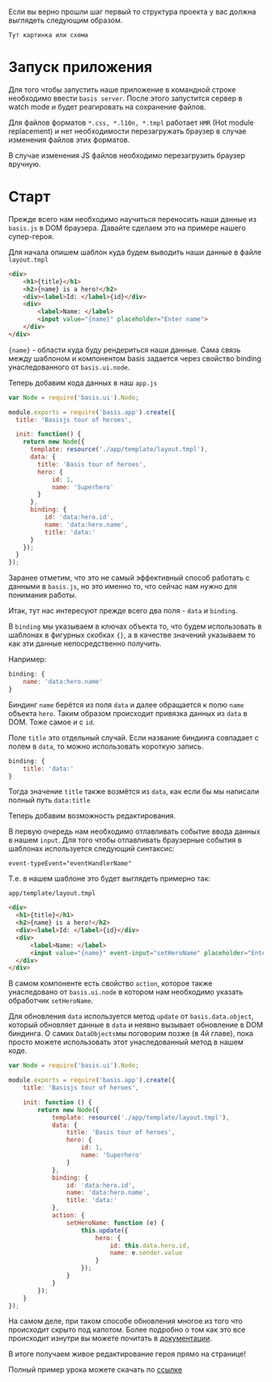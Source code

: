 Если вы верно прошли шаг первый то структура проекта у вас должна выглядеть следующим образом.

`Тут картинка или схема`

# Запуск приложения

Для того чтобы запустить наше приложение в командной строке необходимо ввести `basis server`.
После этого запустится сервер в watch mode и будет реагировать на сохранение файлов.

Для файлов форматов `*.css, *.l10n, *.tmpl` работает `HMR` (Hot module replacement)  и нет необходимости перезагружать браузер в случае изменения файлов этих форматов.

В случае изменения JS файлов необходимо перезагрузить браузер вручную.

# Старт

Прежде всего нам необходимо научиться переносить наши данные из `basis.js` в DOM браузера. Давайте сделаем это на примере нашего супер-героя.

Для начала опишем шаблон куда будем выводить наши данные в файле `layout.tmpl`


```html
<div>
    <h1>{title}</h1>
    <h2>{name} is a hero!</h2>
    <div><label>Id: </label>{id}</div>
    <div>
        <label>Name: </label>
        <input value="{name}" placeholder="Enter name">
    </div>
</div>
```

`{name}` - области куда буду рендериться наши данные.
Сама связь между шаблоном и компонентом basis задается через свойство binding унаследованного от `basis.ui.node`.

Теперь добавим кода данных в наш `app.js`

```js
var Node = require('basis.ui').Node;

module.exports = require('basis.app').create({
  title: 'Basisjs tour of heroes',

  init: function() {
    return new Node({
      template: resource('./app/template/layout.tmpl'),
      data: {
        title: 'Basis tour of heroes',
        hero: {
            id: 1,
            name: 'Superhero'
        }
      },
      binding: {
          id: 'data:hero.id',
          name: 'data:hero.name',
          title: 'data:'
      }
    });
  }
});
```

Заранее отметим, что это не самый эффективный способ работать с данными в `basis.js`, но это именно то, что сейчас нам нужно для понимания работы.

Итак, тут нас интересуют прежде всего два поля - `data` и `binding`.

В `binding` мы указываем в ключах объекта то, что будем использовать в шаблонах в фигурных скобках `{}`, а в качестве значений указываем то как эти данные непосредственно получить.

Например:

```js
binding: {
    name: 'data:hero.name'
}
```

Биндинг `name` берётся из поля `data` и далее обращается к полю `name` объекта `hero`. Таким образом происходит привязка данных из `data` в DOM. Тоже самое и с `id`.

Поле `title` это отдельный случай. Если название биндинга совпадает с полем в `data`, то можно использовать короткую запись.

```js
binding: {
    title: 'data:'
}
```

Тогда значение `title` также возмётся из `data`, как если бы мы написали полный путь `data:title`

Теперь добавим возможность редактирования.

В первую очередь нам необходимо отлавливать событие ввода данных в нашем `input`. Для того чтобы отлавливать браузерные события в шаблонах используется следующий синтаксис:

```
event-typeEvent="eventHandlerName"
```

Т.e. в нашем шаблоне это будет выглядеть примерно так:

`app/template/layout.tmpl`
```html
<div>
  <h1>{title}</h1>
  <h2>{name} is a hero!</h2>
  <div><label>Id: </label>{id}</div>
  <div>
      <label>Name: </label>
      <input value="{name}" event-input="setHeroName" placeholder="Enter name">
  </div>
</div>
```

В самом компоненте есть свойство `action`, которое также унаследовано от `basis.ui.node` в котором нам необходимо указать обработчик `setHeroName`.

Для обновления `data` используется метод `update` от `basis.data.object`, который обновляет данные в `data` и неявно вызывает обновление в DOM биндинга. О самих `DataObjects`мы поговорим позже (в 4й главе), пока просто можете использовать этот унаследованный метод в нашем коде.

```js
var Node = require('basis.ui').Node;

module.exports = require('basis.app').create({
    title: 'Basisjs tour of heroes',

    init: function () {
        return new Node({
            template: resource('./app/template/layout.tmpl'),
            data: {
                title: 'Basis tour of heroes',
                hero: {
                    id: 1,
                    name: 'Superhero'
                }
            },
            binding: {
                id: 'data:hero.id',
                name: 'data:hero.name',
                title: 'data:'
            },
            action: {
                setHeroName: function (e) {
                    this.update({
                        hero: {
                            id: this.data.hero.id,
                            name: e.sender.value
                        }
                    });
                }
            }
        });
    }
});

```

На самом деле, при таком способе обновления многое из того что происходит скрыто под капотом. Более подробно о том как это все происходит изнутри вы можете почитать в [документации](https://github.com/basisjs/articles/blob/master/ru-RU/tutorial/part1/index.md#Биндинги-и-действия).

В итоге получаем живое редактирование героя прямо на странице!

Полный пример урока можете скачать по [ссылке](https://github.com/prostoandrei/basis-tour-of-heroes/tree/part2)
